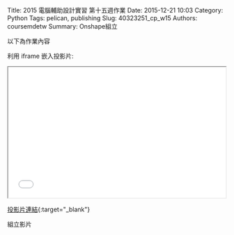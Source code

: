 Title: 2015 電腦輔助設計實習 第十五週作業
Date: 2015-12-21 10:03
Category: Python
Tags: pelican, publishing
Slug: 40323251_cp_w15
Authors: coursemdetw
Summary: Onshape組立

以下為作業內容

利用 iframe 嵌入投影片:

<iframe src="simplest15.html" width="500" height="300"></iframe>

[投影片連結](simplest15.html){:target="_blank"}

組立影片
<iframe src="  " width="500" height="266" frameborder="0" webkitallowfullscreen mozallowfullscreen allowfullscreen></iframe>  